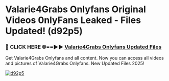 # Valarie4Grabs Onlyfans Original Videos 0nlyFans Leaked - Files Updated! (d92p5)

<h3>🔴 CLICK HERE 🌐==►► <a href="https://tinyurl.com/2jnfzry5" rel="nofollow">Valarie4Grabs Onlyfans Updated Files</a></h3>

Get Valarie4Grabs Onlyfans and all content. Now you can access all videos and pictures of Valarie4Grabs Onlyfans. New Updated Files 2025!

[![d92p5](https://i.imgur.com/GyGTBgg.gif)](https://tinyurl.com/2jnfzry5)
